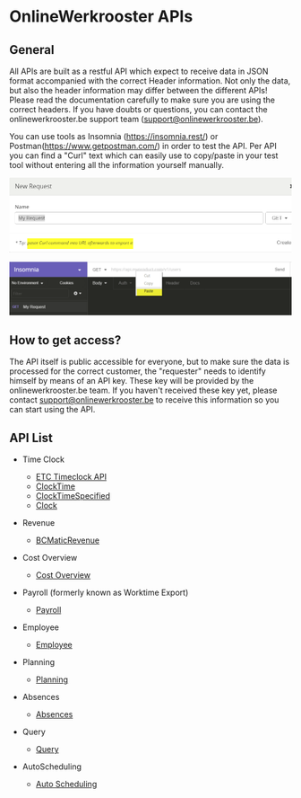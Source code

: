 # OnlineWerkrooster APIs

## General

All APIs are built as a restful API which expect to receive data in JSON format accompanied with the correct Header information. Not only the data, but also the header information may differ between the different APIs! Please read the documentation carefully to make sure you are using the correct headers. If you have doubts or questions, you can contact the onlinewerkrooster.be support team (support@onlinewerkrooster.be).

You can use tools as Insomnia (https://insomnia.rest/) or Postman(https://www.getpostman.com/) in order to test the API. Per API you can find a "Curl" text which can easily use to copy/paste in your test tool without  entering all the information yourself manually.

![insomnia_newRequest](./images/insomnia_newRequest.png)

![insomnia_pasteCurl](./images/insomnia_pasteCurl.png)

## How to get access?

The API itself is public accessible for everyone, but to make sure the data is processed for the correct customer, the "requester" needs to identify himself by means of an API key. These key will be provided by the onlinewerkrooster.be team.  If you haven't received these key yet, please contact support@onlinewerkrooster.be to receive this information so you can start using the API.

## API List

- Time Clock
  - [ETC Timeclock API](OwrApiETCTimeclock.md)
  - [ClockTime](OwrApiClockTime.md)
  - [ClockTimeSpecified](OwrApiClockTimeSpecified.md)
  - [Clock](OwrApiClock.md)
- Revenue
  - [BCMaticRevenue](OwrApiBCMaticRevenue.md)
- Cost Overview

  - [Cost Overview](OwrApiCostOverview.md)
- Payroll (formerly known as Worktime Export)
    - [Payroll](OwrApiPayroll.md)
- Employee
    - [Employee](OwrApiEmployees.md)
- Planning
    - [Planning](OwrApiPlanning.md)
- Absences
    - [Absences](OwrApiAbsences.md)
- Query
    - [Query](OwrApiQuery.md)
- AutoScheduling
    - [Auto Scheduling](OwrAutoScheduling.md)




  ​


